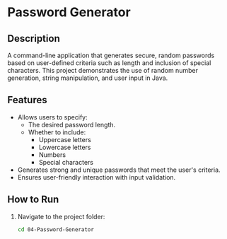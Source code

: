 # Password Generator

## Description
A command-line application that generates secure, random passwords based on user-defined criteria such as length and inclusion of special characters. This project demonstrates the use of random number generation, string manipulation, and user input in Java.

## Features
- Allows users to specify:
  - The desired password length.
  - Whether to include:
    - Uppercase letters
    - Lowercase letters
    - Numbers
    - Special characters
- Generates strong and unique passwords that meet the user's criteria.
- Ensures user-friendly interaction with input validation.

## How to Run
1. Navigate to the project folder:
   ```bash
   cd 04-Password-Generator